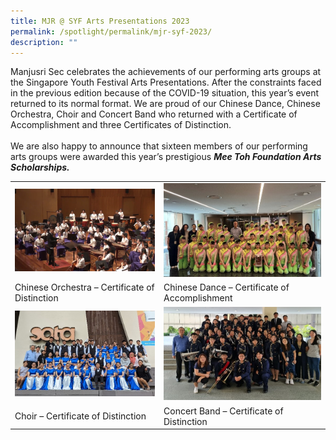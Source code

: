 ```yaml
---
title: MJR @ SYF Arts Presentations 2023
permalink: /spotlight/permalink/mjr-syf-2023/
description: ""
---
```

Manjusri Sec celebrates the achievements of our performing arts groups at the Singapore Youth Festival Arts Presentations.  After the constraints faced in the previous edition because of the COVID-19 situation, this year’s event returned to its normal format.   We are proud of our Chinese Dance, Chinese Orchestra, Choir and Concert Band who returned with a Certificate of Accomplishment and three Certificates of Distinction.  
<br>We are also happy to announce that sixteen members of our performing arts groups were awarded this year’s prestigious ***Mee Toh Foundation Arts Scholarships.***

|  |  |
| -------- | -------- | 
|![](/images/Spotlight/chinese%20orchestra.png)|![](/images/Spotlight/chinese%20dance.jpg)
| Chinese Orchestra – Certificate of Distinction    | Chinese Dance – Certificate of Accomplishment  |
|![](/images/Spotlight/choir1.jpg) | ![](/images/Spotlight/concert%20band.jpg)|
|Choir – Certificate of Distinction |Concert Band – Certificate of Distinction